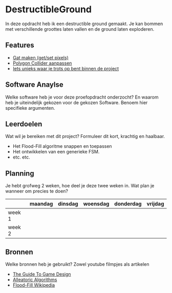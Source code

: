 # DestructibleGround

In deze opdracht heb ik een destructible ground gemaakt. Je kan bommen met verschillende groottes laten vallen en de ground laten exploderen.

## Features
- [Gat maken (get/set pixels)](https://github.com/21983/DestructibleGround/blob/701e2d5b72f42bd74ec1c063e8d04774eef0d405/DestructibleGround/Assets/Scripts/GroundScript.cs#L83-L104)
- [Polygon Collider aanpassen](https://github.com/21983/DestructibleGround/blob/701e2d5b72f42bd74ec1c063e8d04774eef0d405/DestructibleGround/Assets/Scripts/GroundScript.cs#L120-L134)
- [Iets unieks waar je trots op bent binnen de project](link)

## Software Anaylse 
Welke software heb je voor deze proefopdracht onderzocht? En waarom heb je uiteindelijk gekozen voor de gekozen Software. Benoem hier specifieke argumenten.

## Leerdoelen 
Wat wil je bereiken met dit project? Formuleer dit kort, krachtig en haalbaar.
- Het Flood-Fill algoritme snappen en toepassen
- Het ontwikkelen van een generieke FSM.
- etc. etc.

## Planning 
Je hebt grofweg 2 weken, hoe deel je deze twee weken in. Wat plan je wanneer om precies te doen?

| | maandag | dinsdag | woensdag | donderdag | vrijdag |
| --- | --- | --- | --- | --- | --- |
|week 1 |
|week 2 |

## Bronnen
Welke bronnen heb je gebruikt? Zowel youtube filmpjes als artikelen

- [The Guide To Game Design](link)
- [Alleatoric Algorithms](link)
- [Flood-Fill Wikipedia](link)
